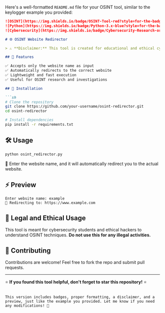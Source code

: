 Here's a well-formatted `README.md` file for your OSINT tool, similar to the keylogger example you provided:  

```markdown
![OSINT](https://img.shields.io/badge/OSINT-Tool-red?style=for-the-badge)
![Python](https://img.shields.io/badge/Python-3.x-blue?style=for-the-badge&logo=python)
![Cybersecurity](https://img.shields.io/badge/Cybersecurity-Research-orange?style=for-the-badge)

# 🌐 OSINT Website Redirector

> ⚠️ **Disclaimer:** This tool is created for educational and ethical cybersecurity research purposes only. Unauthorized use is strictly prohibited. Use responsibly and with proper authorization. ⚠️  

## 🚀 Features  

✅ Accepts only the website name as input  
✅ Automatically redirects to the correct website  
✅ Lightweight and fast execution  
✅ Useful for OSINT research and investigations  

## 📌 Installation  

```sh
# Clone the repository
git clone https://github.com/your-username/osint-redirector.git
cd osint-redirector

# Install dependencies
pip install -r requirements.txt
```

## 🛠 Usage  

```sh
python osint_redirector.py
```

🔹 Enter the website name, and it will automatically redirect you to the actual website.

## ⚡ Preview  

```plaintext
Enter website name: example
🔗 Redirecting to: https://www.example.com
```

## 📜 Legal and Ethical Usage  

This tool is meant for cybersecurity students and ethical hackers to understand OSINT techniques. **Do not use this for any illegal activities.**

## 🤝 Contributing  

Contributions are welcome! Feel free to fork the repo and submit pull requests.

---

⭐ **If you found this tool helpful, don't forget to star this repository!** ⭐  
```

This version includes badges, proper formatting, a disclaimer, and a preview, just like the example you provided. Let me know if you need any modifications! 🚀
